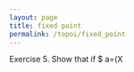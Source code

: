 ```yaml
---
layout: page
title: fixed point
permalink: /topoi/fixed_point
---
```

Exercise 5. Show that if $ a=(X
